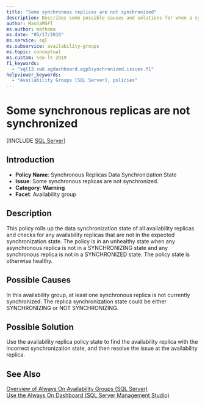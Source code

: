 ```yaml
---
title: "Some synchronous replicas are not synchronized"
description: Describes some possible causes and solutions for when a synchronous replica is not synchronized for an Always On availability group.
author: MashaMSFT
ms.author: mathoma
ms.date: "05/17/2016"
ms.service: sql
ms.subservice: availability-groups
ms.topic: conceptual
ms.custom: seo-lt-2019
f1_keywords:
  - "sql13.swb.agdashboard.agp5synchronized.issues.f1"
helpviewer_keywords:
  - "Availability Groups [SQL Server], policies"
---
```

# Some synchronous replicas are not synchronized
[!INCLUDE [SQL Server](../../../includes/applies-to-version/sqlserver.md)]
    
## Introduction  
  
- **Policy Name**: Synchronous Replicas Data Synchronization State
- **Issue**: Some synchronous replicas are not synchronized.
- **Category**: **Warning**
- **Facet**: Availability group  
  
## Description  
 This policy rolls up the data synchronization state of all availability replicas and checks for any availability replicas that are not in the expected synchronization state. The policy is in an unhealthy state when any asynchronous replica is not in a SYNCHRONIZING state and any synchronous replica is not in a SYNCHRONIZED state. The policy state is otherwise healthy.  

## Possible Causes  
 In this availability group, at least one synchronous replica is not currently synchronized. The replica synchronization state could be either SYNCHRONIZING or NOT SYNCHRONIZING.  
  
## Possible Solution  
 Use the availability replica policy state to find the availability replica with the incorrect synchronization state, and then resolve the issue at the availability replica.  
  
## See Also  
 [Overview of Always On Availability Groups &#40;SQL Server&#41;](../../../database-engine/availability-groups/windows/overview-of-always-on-availability-groups-sql-server.md)   
 [Use the Always On Dashboard &#40;SQL Server Management Studio&#41;](../../../database-engine/availability-groups/windows/use-the-always-on-dashboard-sql-server-management-studio.md)  
  
  
